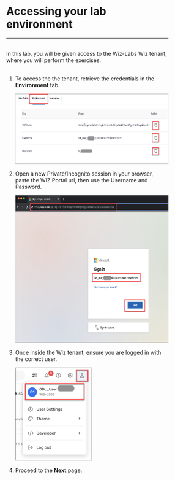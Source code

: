 <div style="margin-right: 50px; margin-left: 30px;">

# Accessing your lab environment
___
<br>
In this lab, you will be given access to the Wiz-Labs Wiz tenant, where you will perform the exercises. 
<br/>
<br>

1. To access the the tenant, retrieve the credentials in the **Environment** tab.

   <p align="left">
       <img width="600" height="183" img src="img/env_creds.png"/>
        </p>
        
1. Open a new Private/Incognito session in your browser, paste the WIZ Portal url, then use the Username and Password.

    <p align="left">
       <img width="600" height="384" img src="img/login.png"/>
        </p>
        
1. Once inside the Wiz tenant, ensure you are logged in with the correct user.

    <p align="left">
       <img width="200" height="242" img src="img/wiz_user.png"/>
        </p>

1. Proceed to the **Next** page.

</div>